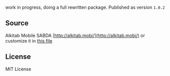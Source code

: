 work in progress, doing a full rewritten package. Published as version ```1.0.2```
## Source

Alkitab Mobile SABDA [http://alkitab.mobi/](http://alkitab.mobi/)
or customize it in [this file](src/index.ts)

## License

MIT License
